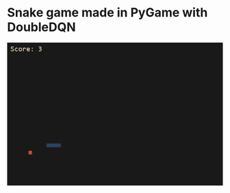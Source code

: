 # Snake game made in PyGame with DoubleDQN
![Screenshot](https://github.com/Zayatsoff/SnakeGameAI/blob/main/screenshot.JPG)
